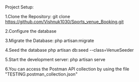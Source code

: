 Project Setup:

1.Clone the Repository:
git clone https://github.com/Vishnuk1030/Sports_venue_Booking.git

2.Configure the database

3.Migrate the Database:
php artisan:migrate

4.Seed the database
php artisan db:seed --class=VenueSeeder

5.Start the development server:
php artisan serve

6.You can access the Postman API collection by using the file "TESTING.postman_collection.json"
